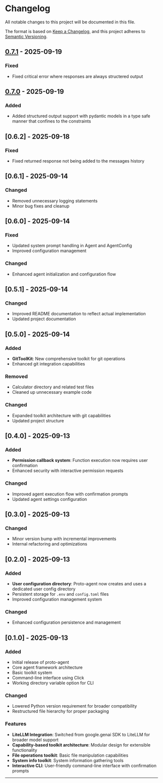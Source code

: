 # Changelog

All notable changes to this project will be documented in this file.

The format is based on [Keep a Changelog](https://keepachangelog.com/en/1.0.0/),
and this project adheres to [Semantic Versioning](https://semver.org/spec/v2.0.0.html).

## [0.7.1] - 2025-09-19

### Fixed 
- Fixed critical error where responses are always structered output


## [0.7.0] - 2025-09-19

### Added 
- Added structured output support with pydantic models in a type safe manner that confines to the constraints

## [0.6.2] - 2025-09-18

### Fixed 
- Fixed returned response not being added to the messages history

## [0.6.1] - 2025-09-14

### Changed
- Removed unnecessary logging statements
- Minor bug fixes and cleanup

## [0.6.0] - 2025-09-14

### Fixed
- Updated system prompt handling in Agent and AgentConfig
- Improved configuration management

### Changed
- Enhanced agent initialization and configuration flow

## [0.5.1] - 2025-09-14

### Changed
- Improved README documentation to reflect actual implementation
- Updated project documentation

## [0.5.0] - 2025-09-14

### Added
- **GitToolKit**: New comprehensive toolkit for git operations
- Enhanced git integration capabilities

### Removed
- Calculator directory and related test files
- Cleaned up unnecessary example code

### Changed
- Expanded toolkit architecture with git capabilities
- Updated project structure

## [0.4.0] - 2025-09-13

### Added
- **Permission callback system**: Function execution now requires user confirmation
- Enhanced security with interactive permission requests

### Changed
- Improved agent execution flow with confirmation prompts
- Updated agent settings configuration

## [0.3.0] - 2025-09-13

### Changed
- Minor version bump with incremental improvements
- Internal refactoring and optimizations

## [0.2.0] - 2025-09-13

### Added
- **User configuration directory**: Proto-agent now creates and uses a dedicated user config directory
- Persistent storage for `.env` and `config.toml` files
- Improved configuration management system

### Changed
- Enhanced configuration persistence and management

## [0.1.0] - 2025-09-13

### Added
- Initial release of proto-agent
- Core agent framework architecture
- Basic toolkit system
- Command-line interface using Click
- Working directory variable option for CLI

### Changed
- Lowered Python version requirement for broader compatibility
- Restructured file hierarchy for proper packaging

### Features
- **LiteLLM Integration**: Switched from google.genai SDK to LiteLLM for broader model support
- **Capability-based toolkit architecture**: Modular design for extensible functionality
- **File operations toolkit**: Basic file manipulation capabilities
- **System info toolkit**: System information gathering tools
- **Interactive CLI**: User-friendly command-line interface with confirmation prompts

---

[0.7.0]: https://github.com/WeismannS/proto-agent/compare/v0.6.3...v0.7.0
[0.7.1]: https://github.com/WeismannS/proto-agent/compare/v0.7.0...v0.7.1